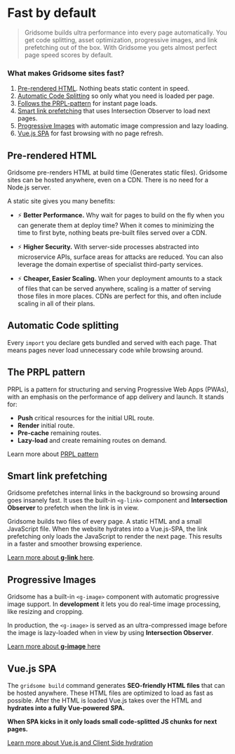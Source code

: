# Fast by default
> Gridsome builds ultra performance into every page automatically. You get code splitting, asset optimization, progressive images, and link prefetching out of the box. With Gridsome you gets almost perfect page speed scores by default.

### What makes Gridsome sites fast?
1. [Pre-rendered HTML](#pre-rendered-html). Nothing beats static content in speed.
2. [Automatic Code Splitting](#the-prpl-pattern) so only what you need is loaded per page.
2. [Follows the PRPL-pattern](#the-prpl-pattern) for instant page loads.
3. [Smart link prefetching](#smart-link-prefetching) that uses Intersection Observer to load next pages.
4. [Progressive Images](#progressive-images) with automatic image compression and lazy loading.
5. [Vue.js SPA](#progressive-images) for fast browsing with no page refresh.

## Pre-rendered HTML

Gridsome pre-renders HTML at build time (Generates static files). Gridsome sites can be hosted anywhere, even on a CDN. There is no need for a Node.js server. 

A static site gives you many benefits:

- ⚡️ **Better Performance.** Why wait for pages to build on the fly when you can generate them at deploy time? When it comes to minimizing the time to first byte, nothing beats pre-built files served over a CDN.

- ⚡️ **Higher Security.** With server-side processes abstracted into microservice APIs, surface areas for attacks are reduced. You can also leverage the domain expertise of specialist third-party services.

- ⚡️ **Cheaper, Easier Scaling.** When your deployment amounts to a stack of files that can be served anywhere, scaling is a matter of serving those files in more places. CDNs are perfect for this, and often include scaling in all of their plans.


## Automatic Code splitting
Every `import` you declare gets bundled and served with each page. That means pages never load unnecessary code while browsing around.


## The PRPL pattern

PRPL is a pattern for structuring and serving Progressive Web Apps (PWAs), with an emphasis on the performance of app delivery and launch. It stands for:

- **Push** critical resources for the initial URL route.
- **Render** initial route.
- **Pre-cache** remaining routes.
- **Lazy-load** and create remaining routes on demand.

Learn more about [PRPL pattern](https://developers.google.com/web/fundamentals/performance/prpl-pattern/)



## Smart link prefetching
Gridsome prefetches internal links in the background so browsing around goes insanely fast. It uses the built-in `<g-link>` component and **Intersection Observer** to prefetch when the link is in view. 

Gridsome builds two files of every page. A static HTML and a small JavaScript file. When the website hydrates into a Vue.js-SPA, the link prefetching only loads the JavaScript to render the next page. This results in a faster and smoother browsing experience.

[Learn more about **g-link** here](/docs/linking).

## Progressive Images
Gridsome has a built-in `<g-image>` component with automatic progressive image support. In **development** it lets you do real-time image processing, like resizing and cropping.

In production, the `<g-image>` is served as an ultra-compressed image before the image is lazy-loaded when in view by using **Intersection Observer**.


[Learn more about **g-image** here](/docs/images)


## Vue.js SPA
The `gridsome build` command generates **SEO-friendly HTML files** that can be hosted anywhere. These HTML files are optimized to load as fast as possible. After the HTML is loaded Vue.js takes over the HTML and **hydrates into a fully Vue-powered SPA.**

**When SPA kicks in it only loads small code-splitted JS chunks for next pages.**

[Learn more about Vue.js and Client Side hydration](https://ssr.vuejs.org/guide/hydration.html)
